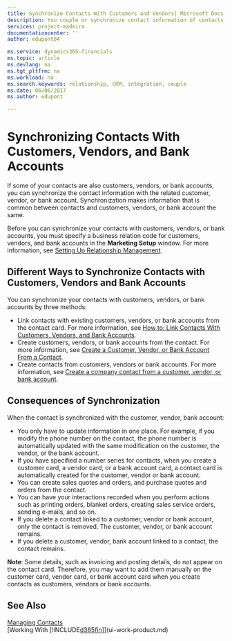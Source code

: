 ```yaml
---
title: Synchronize Contacts With Customers and Vendors| Microsoft Docs
description: You couple or synchronize contact information of contacts who are also customers, vendors, or bank accounts, so you only update information in one place.
services: project-madeira
documentationcenter: ''
author: edupont04

ms.service: dynamics365-financials
ms.topic: article
ms.devlang: na
ms.tgt_pltfrm: na
ms.workload: na
ms.search.keywords: relationship, CRM, integration, couple
ms.date: 06/06/2017
ms.author: edupont

---
```

# Synchronizing Contacts With Customers, Vendors, and Bank Accounts
If some of your contacts are also customers, vendors, or bank accounts, you can synchronize the contact information with the related customer, vendor, or bank account. Synchronization makes information that is common between contacts and customers, vendors, or bank account the same.  

Before you can synchronize your contacts with customers, vendors, or bank accounts, you must specify a business relation code for customers, vendors, and bank accounts in the **Marketing Setup** window. For more information, see [Setting Up Relationship Management](marketing-setup-marketing.md).

## Different Ways to Synchronize Contacts with Customers, Vendors and Bank Accounts
You can synchronize your contacts with customers, vendors, or bank accounts by three methods:

* Link contacts with existing customers, vendors, or bank accounts from the contact card. For more information, see [How to: Link Contacts With Customers, Vendors, and Bank Accounts](marketing-how-link-contact.md).
* Create customers, vendors, or bank accounts from the contact. For more information, see [Create a Customer, Vendor, or Bank Account From a Contact](marketing-how-create-contacts-new-customers-vendors-bank-accounts.md).
* Create contacts from customers, vendors or bank accounts. For more information, see [Create a company contact from a customer, vendor, or bank account](marketing-how-create-contact-companies.md).

## Consequences of Synchronization
When the contact is synchronized with the customer, vendor, bank account:

* You only have to update information in one place. For example, if you modify the phone number on the contact, the phone number is automatically updated with the same modification on the customer, the vendor, or the bank account.
* If you have specified a number series for contacts, when you create a customer card, a vendor card, or a bank account card, a contact card is automatically created for the customer, vendor or bank account.
* You can create sales quotes and orders, and purchase quotes and orders from the contact.
* You can have your interactions recorded when you perform actions such as printing orders, blanket orders, creating sales service orders, sending e-mails, and so on.
* If you delete a contact linked to a customer, vendor or bank account, only the contact is removed. The customer, vendor, or bank account remains.
* If you delete a customer, vendor, bank account linked to a contact, the contact remains.

**Note**: Some details, such as invoicing and posting details, do not appear on the contact card. Therefore, you may want to add them manually on the customer card, vendor card, or bank account card when you create contacts as customers, vendors or bank accounts.

## See Also
[Managing Contacts](marketing-contacts.md)  
[Working With [!INCLUDE[d365fin](includes/d365fin_md.md)]](ui-work-product.md)
